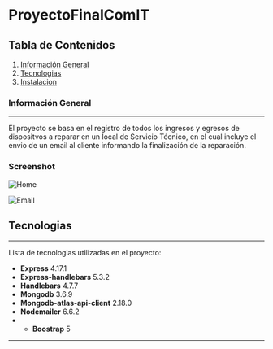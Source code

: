 # ProyectoFinalComIT

## Tabla de Contenidos
1. [Información General](#info-general)
2. [Tecnologias](#tecnologias)
3. [Instalacion](#instalacion)

### Información General
***
El proyecto se basa en el registro de todos los ingresos y egresos de dispositvos a reparar en un local de Servicio Técnico, en el cual incluye el envio de un email al cliente informando la finalización de la reparación.
### Screenshot
![Home](https://user-images.githubusercontent.com/83740926/124668642-8946c580-de87-11eb-95ff-c8c5c87c2ff7.png)

![Email](https://user-images.githubusercontent.com/83740926/124668279-fe65cb00-de86-11eb-96b3-e793ab097927.png)

## Tecnologias
***
Lista de tecnologias utilizadas en el proyecto: 
- **Express** 4.17.1
- **Express-handlebars** 5.3.2
- **Handlebars** 4.7.7
- **Mongodb** 3.6.9
- **Mongodb-atlas-api-client** 2.18.0
- **Nodemailer** 6.6.2
- - **Boostrap** 5
***


